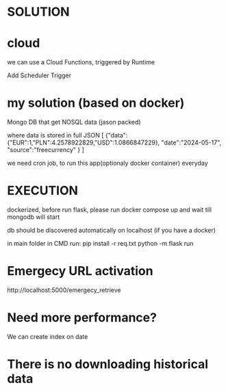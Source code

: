 # SOLUTION


# cloud
we can use a Cloud Functions, triggered by Runtime

Add Scheduler Trigger 

# my solution (based on docker)

Mongo DB that get NOSQL data (jason packed)

where data is stored in full JSON
[
    {"data":
        {"EUR":1,"PLN":4.2578922829,"USD":1.0866847229},
    "date":"2024-05-17",
    "source":"freecurrency"
    }
]

we need cron job, to run this app(optionaly docker container) everyday


# EXECUTION

dockerized, before run flask, please run docker compose up
and wait till mongodb will start

db should be discovered automatically on localhost (if you have a docker)


in main folder in CMD run:
 pip install -r req.txt
 python -m flask run

# Emergecy URL activation
http://localhost:5000/emergecy_retrieve

# Need more performance?
We can create index on date 

# There is no downloading historical data


